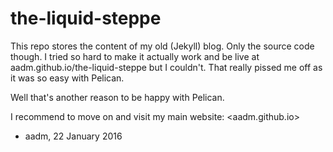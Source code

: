 # the-liquid-steppe

This repo stores the content of my old (Jekyll) blog. Only the source code though. I tried so hard to make it actually work and be live at aadm.github.io/the-liquid-steppe but I couldn't. That really pissed me off as it was so easy with Pelican.

Well that's another reason to be happy with Pelican.

I recommend to move on and visit my main website: <aadm.github.io>

- aadm, 22 January 2016